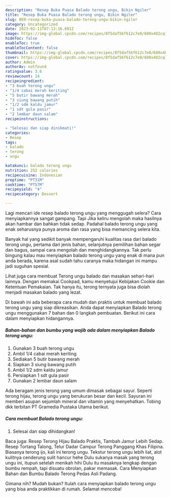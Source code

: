 ```yaml
---
description: "Resep Buka Puasa Balado terong ungu, Bikin Ngiler"
title: "Resep Buka Puasa Balado terong ungu, Bikin Ngiler"
slug: 869-resep-buka-puasa-balado-terong-ungu-bikin-ngiler
category: Uncategorized
date: 2023-02-11T07:13:16.691Z
image: https://img-global.cpcdn.com/recipes/8f5daf56f612c7e0/680x482cq70/balado-terong-ungu-foto-resep-utama.jpg
hideToc: false
enableToc: true
enableTocContent: false
thumbnail: https://img-global.cpcdn.com/recipes/8f5daf56f612c7e0/680x482cq70/balado-terong-ungu-foto-resep-utama.jpg
cover: https://img-global.cpcdn.com/recipes/8f5daf56f612c7e0/680x482cq70/balado-terong-ungu-foto-resep-utama.jpg
author: Admin
authorAv: notfound
ratingvalue: 3.6
reviewcount: 14
recipeingredient:
- "3 buah terong ungu"
- "1/4 cabai merah keriting"
- "5 butir bawang merah"
- "3 siung bawang putih"
- "1/2 sdm kaldu jamur"
- "1 sdt gula pasir"
- "2 lembar daun salam"
recipeinstructions:

- "Selesai dan siap dinikmati!"
categories:
- Resep
tags:
- balado
- terong
- ungu

katakunci: balado terong ungu 
nutrition: 252 calories
recipecuisine: Indonesian
preptime: "PT31M"
cooktime: "PT57M"
recipeyield: "4"
recipecategory: Dessert

---
```



Lagi mencari ide resep balado terong ungu yang menggugah selera? Cara menyiapkannya sangat gampang. Tapi Jika keliru mengolah maka hasilnya akan hambar dan bahkan tidak sedap. Padahal balado terong ungu yang enak seharusnya punya aroma dan rasa yang bisa memancing selera kita.


Banyak hal yang sedikit banyak mempengaruhi kualitas rasa dari balado terong ungu, pertama dari jenis bahan, selanjutnya pemilihan bahan segar dan bagus, sampai cara mengolah dan menghidangkannya. Tak perlu bingung kalau mau menyiapkan balado terong ungu yang enak di mana pun anda berada, karena asal sudah tahu caranya maka hidangan ini mampu jadi suguhan spesial.

Lihat juga cara membuat Terong ungu balado dan masakan sehari-hari lainnya. Dengan memakai Cookpad, kamu menyetujui Kebijakan Cookie dan Ketentuan Pemakaian. Tak hanya itu, terong ternyata juga bisa diolah menjadi masakan balado yang lezat.


Di bawah ini ada beberapa cara mudah dan praktis untuk membuat balado terong ungu yang siap dikreasikan. Anda dapat menyiapkan Balado terong ungu menggunakan 7 bahan dan 0 langkah pembuatan. Berikut ini cara dalam menyiapkan hidangannya.

<!--inarticleads1-->

##### Bahan-bahan dan bumbu yang wajib ada dalam menyiapkan Balado terong ungu:

1. Gunakan 3 buah terong ungu
1. Ambil 1/4 cabai merah keriting
1. Sediakan 5 butir bawang merah
1. Siapkan 3 siung bawang putih
1. Ambil 1/2 sdm kaldu jamur
1. Persiapkan 1 sdt gula pasir
1. Gunakan 2 lembar daun salam


Ada beragam jenis terong yang umum dimasak sebagai sayur. Seperti terong hijau, terong ungu yang berukuran besar dan kecil. Sayuran ini memberi asupan sejumlah mineral dan vitamin yang menyehatkan. Tobing dkk terbitan PT Gramedia Pustaka Utama berikut. 

<!--inarticleads2-->

##### Cara membuat Balado terong ungu:


1. Selesai dan siap dihidangkan!

Baca juga: Resep Terong Hijau Balado Praktis, Tambah Jamur Lebih Sedap. Resep Tortang Talong, Telur Dadar Campur Terong Panggang Khas Filipina. Biasanya terong ijo, kali ini terong ungu. Tekstur terong ungu lebih liat, alot kulitnya cenderung sulit hancur hehe Dulu sukanya masak yang terong ungu ini, itupun setelah menikah hihi Dulu itu masaknya lengkap dengan bumbu rempah, tapi disuatu obrolan, pakar memasak. Cara Menyiapkan Bahan dan Bumbu Balado Terong Pedas Asli Padang. 

Gimana nih? Mudah bukan? Itulah cara menyiapkan balado terong ungu yang bisa anda praktikkan di rumah. Selamat mencoba!
